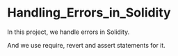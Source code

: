 # Handling_Errors_in_Solidity

In this project, we handle errors in Solidity. 

And we use require, revert and assert statements for it. 
